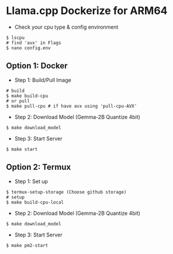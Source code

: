 # Llama.cpp Dockerize for ARM64

- Check your cpu type & config environment

```# command
$ lscpu
# find 'avx' in Flags
$ nano config.env
```


## Option 1: Docker
- Step 1: Build/Pull Image

```
# build
$ make build-cpu
# or pull
$ make pull-cpu # if have avx using 'pull-cpu-AVX'
```

- Step 2: Download Model (Gemma-2B Quantize 4bit)

```
$ make download_model
```

- Step 3: Start Server

```
$ make start
```

## Option 2: Termux

- Step 1: Set up

```
$ termux-setup-storage (Choose github storage)
# setup
$ make build-cpu-local
```

- Step 2: Download Model (Gemma-2B Quantize 4bit)

```
$ make download_model
```

- Step 3: Start Server

```
$ make pm2-start
```
